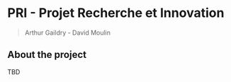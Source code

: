 # PRI - Projet Recherche et Innovation

 > Arthur Gaildry - David Moulin 
 
 
## About the project
 
TBD
